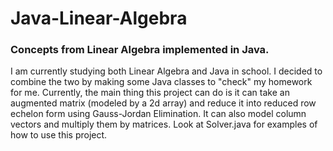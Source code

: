 # Java-Linear-Algebra
### Concepts from Linear Algebra implemented in Java.
I am currently studying both Linear Algebra and Java in school. I decided to combine the two by making some Java classes to "check" my homework for me. Currently, the main thing this project can do is it can take an augmented matrix (modeled by a 2d array) and reduce it into reduced row echelon form using Gauss-Jordan Elimination. It can also model column vectors and multiply them by matrices. Look at Solver.java for examples of how to use this project.
